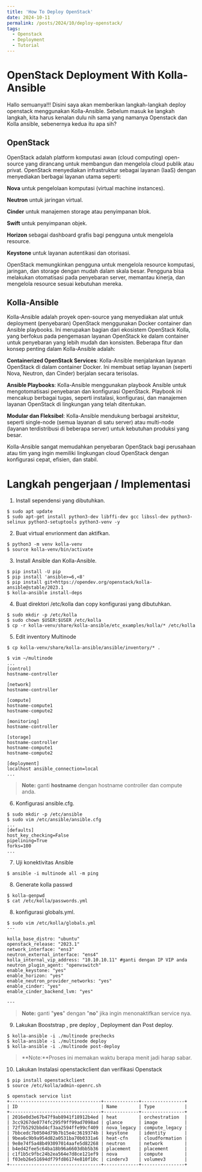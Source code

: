 ```yaml
---
title: 'How To Deploy OpenStack'
date: 2024-10-11
permalink: /posts/2024/10/deploy-openstack/
tags:
  - Openstack
  - Deployment
  - Tutorial
---
```


# **OpenStack Deployment With Kolla-Ansible**
Hallo semuanya!!! Disini saya akan memberikan langkah-langkah deploy openstack menggunakan Kolla-Ansible.
Sebelum masuk ke langkah langkah, kita harus kenalan dulu nih sama yang namanya Openstack dan Kolla ansible, sebenernya kedua itu apa sih?


## OpenStack

OpenStack adalah platform komputasi awan (cloud computing) open-source yang dirancang untuk membangun dan mengelola cloud publik atau privat. OpenStack menyediakan infrastruktur sebagai layanan (IaaS) dengan menyediakan berbagai layanan utama seperti:

**Nova** untuk pengelolaan komputasi (virtual machine instances).

**Neutron** untuk jaringan virtual.

**Cinder** untuk manajemen storage atau penyimpanan blok.

**Swift** untuk penyimpanan objek.

**Horizon** sebagai dashboard grafis bagi pengguna untuk mengelola resource.

**Keystone** untuk layanan autentikasi dan otorisasi.

OpenStack memungkinkan pengguna untuk mengelola resource komputasi, jaringan, dan storage dengan mudah dalam skala besar. Pengguna bisa melakukan otomatisasi pada penyebaran server, memantau kinerja, dan mengelola resource sesuai kebutuhan mereka.

## Kolla-Ansible
Kolla-Ansible adalah proyek open-source yang menyediakan alat untuk deployment (penyebaran) OpenStack menggunakan Docker container dan Ansible playbooks. Ini merupakan bagian dari ekosistem OpenStack Kolla, yang berfokus pada pengemasan layanan OpenStack ke dalam container untuk penyebaran yang lebih mudah dan konsisten. Beberapa fitur dan konsep penting dalam Kolla-Ansible adalah:

**Containerized OpenStack Services**: Kolla-Ansible menjalankan layanan OpenStack di dalam container Docker. Ini membuat setiap layanan (seperti Nova, Neutron, dan Cinder) berjalan secara terisolas.

**Ansible Playbooks**: Kolla-Ansible menggunakan playbook Ansible untuk mengotomatisasi penyebaran dan konfigurasi OpenStack. Playbook ini mencakup berbagai tugas, seperti instalasi, konfigurasi, dan manajemen layanan OpenStack di lingkungan yang telah ditentukan.

**Modular dan Fleksibel**: Kolla-Ansible mendukung berbagai arsitektur, seperti single-node (semua layanan di satu server) atau multi-node (layanan terdistribusi di beberapa server) untuk kebutuhan produksi yang besar.

Kolla-Ansible sangat memudahkan penyebaran OpenStack bagi perusahaan atau tim yang ingin memiliki lingkungan cloud OpenStack dengan konfigurasi cepat, efisien, dan stabil.


# Langkah pengerjaan / Implementasi

1. Install sependensi yang dibutuhkan.
```
$ sudo apt update
$ sudo apt-get install python3-dev libffi-dev gcc libssl-dev python3-selinux python3-setuptools python3-venv -y
```
2. Buat virtual envrionment dan aktifkan.
``` 
$ python3 -m venv kolla-venv
$ source kolla-venv/bin/activate
```

3. Install Ansible dan  Kolla-Ansible.
```
$ pip install -U pip
$ pip install 'ansible>=6,<8'
$ pip install git+https://opendev.org/openstack/kolla-ansible@stable/2023.1
$ kolla-ansible install-deps
```
4. Buat direktori /etc/kolla dan copy konfigurasi yang dibutuhkan.
```
$ sudo mkdir -p /etc/kolla
$ sudo chown $USER:$USER /etc/kolla
$ cp -r kolla-venv/share/kolla-ansible/etc_examples/kolla/* /etc/kolla
```
5. Edit inventory Multinode
```
$ cp kolla-venv/share/kolla-ansible/ansible/inventory/* .
```
```
$ vim ~/multinode
...
[control]
hostname-controller

[network]
hostname-controller

[compute]
hostname-compute1
hostname-compute2

[monitoring]
hostname-controller

[storage]
hostname-controller
hostname-compute1
hostname-compute2

[deployment]
localhost ansible_connection=local
...
```
> **Note:** ganti **hostname** dengan hostname controller dan compute anda.

6. Konfigurasi ansible.cfg.
```
$ sudo mkdir -p /etc/ansible
$ sudo vim /etc/ansible/ansible.cfg
...
[defaults]
host_key_checking=False
pipelining=True
forks=100
...
```
7. Uji konektivitas Ansible
```
$ ansible -i multinode all -m ping
```
8. Generate kolla passwd
```
$ kolla-genpwd
$ cat /etc/kolla/passwords.yml
```
8. konfigurasi globals.yml.
```
$ sudo vim /etc/kolla/globals.yml
---

kolla_base_distro: "ubuntu"
openstack_release: "2023.1"
network_interface: "ens3"
neutron_external_interface: "ens4"
kolla_internal_vip_address: "10.10.10.11" #ganti dengan IP VIP anda
neutron_plugin_agent: "openvswitch"
enable_keystone: "yes"
enable_horizon: "yes"
enable_neutron_provider_networks: "yes"
enable_cinder: "yes"
enable_cinder_backend_lvm: "yes"

---
```
> **Note:** ganti "**yes**" dengan "**no**" jika ingin menonaktifkan service nya.

9. Lakukan Booststrap , pre deploy , Deployment dan Post deploy.
```
$ kolla-ansible -i ./multinode prechecks
$ kolla-ansible -i ./multinode deploy
$ kolla-ansible -i ./multinode post-deploy
``` 
> **Note:**Proses ini memakan waktu berapa menit jadi harap sabar.
10. Lakukan Instalasi openstackclient dan verifikasi Openstack
```
$ pip install openstackclient
$ source /etc/kolla/admin-openrc.sh
```
```
$ openstack service list 
+----------------------------------+-------------+----------------+
| ID                               | Name        | Type           |
+----------------------------------+-------------+----------------+
| 2016e0d3e67b47f9ab8941f18912b4ed | heat        | orchestration  |
| 3cc9267de0774fc295f9ff99ad7098ad | glance      | image          |
| 72f7b5292bbd4cf3aa2594ffe99cf409 | nova_legacy | compute_legacy |
| 7bbcedc7b0504d79b7b15e4c3619374b | keystone    | identity       |
| 9bea6c9b9a954d82a0531ba70b0331a6 | heat-cfn    | cloudformation |
| 9e8e74f5a48b493097014aafe5d82268 | neutron     | network        |
| b4ed42fee5c64ba18b96a6603dbb5b36 | placement   | placement      |
| c1f1b5c9fbc24b2ea564e7d8ce121ef9 | nova        | compute        |
| f03eb26e51694df79fd86174e810f10c | cinderv3    | volumev3       |
+----------------------------------+-------------+----------------+
```